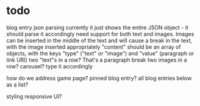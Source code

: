 # todo

blog entry json parsing
    currently it just shows the entire JSON object - it should parse it accordingly
    need support for both text and images. Images can be inserted in the middle of the text and will cause a break in the text, with the image inserted appropriately
    "content" should be an array of objects, with the keys "type" ("text" or "image") and "value" (paragraph or link URI)
        two "text"s in a row? That's a paragraph break
        two images in a row? carousel?
    type it accordingly

how do we address game page? pinned blog entry? all blog entries below as a list?

styling
    responsive UI?